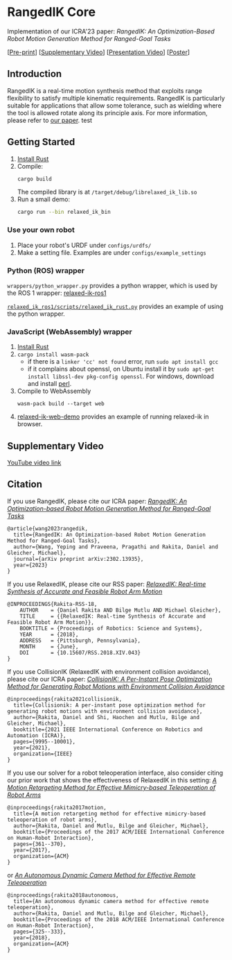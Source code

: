 # RangedIK Core

Implementation of our ICRA'23 paper: *RangedIK: An Optimization-Based Robot Motion Generation Method for Ranged-Goal Tasks*

[[Pre-print](https://arxiv.org/pdf/2302.13935.pdf)]  [[Supplementary Video](https://www.youtube.com/watch?v=_QVAetYbpEY)] [[Presentation Video](https://www.youtube.com/watch?v=IKy0Yda8p4)] [[Poster](https://yepw.github.io/files/icra23_poster.pdf)]

## Introduction
RangedIK is a real-time motion synthesis method that exploits range flexibility to satisfy multiple kinematic requirements. RangedIK is particularly suitable for applications that allow some tolerance, such as wielding where the tool is allowed rotate along its principle axis. For more information, please refer to [our paper](https://arxiv.org/pdf/2302.13935.pdf). 
test
## Getting Started 

1. [Install Rust](https://www.rust-lang.org/learn/get-started)
2. Compile:
    ```bash
    cargo build
    ```
   The compiled library is at `/target/debug/librelaxed_ik_lib.so`
3. Run a small demo:
    ```bash
    cargo run --bin relaxed_ik_bin
    ```
### Use your own robot
1. Place your robot's URDF under `configs/urdfs/`
2. Make a setting file. Examples are under `configs/example_settings`

### Python (ROS) wrapper
`wrappers/python_wrapper.py` provides a python wrapper, which is used by the ROS 1 wrapper: [relaxed-ik-ros1](https://github.com/uwgraphics/relaxed_ik_ros1/tree/ranged-ik)

[`relaxed_ik_ros1/scripts/relaxed_ik_rust.py`](https://github.com/uwgraphics/relaxed_ik_ros1/blob/ranged-ik/scripts/relaxed_ik_rust.py) provides an example of using the python wrapper.

### JavaScript (WebAssembly) wrapper
1. [Install Rust](https://www.rust-lang.org/tools/install) 
2. `cargo install wasm-pack`
    * if there is a `linker 'cc' not found` error, run `sudo apt install gcc`
	* if it complains about openssl, on Ubuntu install it by `sudo apt-get install libssl-dev pkg-config openssl`. For windows, download and install [perl](https://strawberryperl.com/).
3. Compile to WebAssembly
    ```
    wasm-pack build --target web
    ```
4. [relaxed-ik-web-demo](https://github.com/yepw/relaxed-ik-web-demo) provides an example of running relaxed-ik in browser. 

## Supplementary Video

[YouTube video link](https://www.youtube.com/watch?v=_QVAetYbpEY)

## Citation

If you use RangedIK, please cite our ICRA paper: [*RangedIK: An Optimization-based Robot Motion Generation Method for Ranged-Goal Tasks*](https://arxiv.org/abs/2302.13935)
```
@article{wang2023rangedik,
  title={RangedIK: An Optimization-based Robot Motion Generation Method for Ranged-Goal Tasks},
  author={Wang, Yeping and Praveena, Pragathi and Rakita, Daniel and Gleicher, Michael},
  journal={arXiv preprint arXiv:2302.13935},
  year={2023}
}
```

If you use RelaxedIK, please cite our RSS paper: [*RelaxedIK: Real-time Synthesis of Accurate and Feasible Robot Arm Motion*](http://www.roboticsproceedings.org/rss14/p43.html)
```
@INPROCEEDINGS{Rakita-RSS-18, 
    AUTHOR    = {Daniel Rakita AND Bilge Mutlu AND Michael Gleicher}, 
    TITLE     = {{RelaxedIK: Real-time Synthesis of Accurate and Feasible Robot Arm Motion}}, 
    BOOKTITLE = {Proceedings of Robotics: Science and Systems}, 
    YEAR      = {2018}, 
    ADDRESS   = {Pittsburgh, Pennsylvania}, 
    MONTH     = {June}, 
    DOI       = {10.15607/RSS.2018.XIV.043} 
}
```

If you use CollisionIK (RelaxedIK with environment collision avoidance), please cite our ICRA paper: [*CollisionIK: A Per-Instant Pose Optimization Method for Generating Robot Motions with Environment Collision Avoidance*](https://arxiv.org/abs/2102.13187)
```
@inproceedings{rakita2021collisionik,
  title={Collisionik: A per-instant pose optimization method for generating robot motions with environment collision avoidance},
  author={Rakita, Daniel and Shi, Haochen and Mutlu, Bilge and Gleicher, Michael},
  booktitle={2021 IEEE International Conference on Robotics and Automation (ICRA)},
  pages={9995--10001},
  year={2021},
  organization={IEEE}
}
```

If you use our solver for a robot teleoperation interface, also consider citing our prior work that shows the effectiveness of RelaxedIK in this setting: [*A Motion Retargeting Method for Effective Mimicry-based Teleoperation of Robot Arms*](https://dl.acm.org/citation.cfm?id=3020254)
```
@inproceedings{rakita2017motion,
  title={A motion retargeting method for effective mimicry-based teleoperation of robot arms},
  author={Rakita, Daniel and Mutlu, Bilge and Gleicher, Michael},
  booktitle={Proceedings of the 2017 ACM/IEEE International Conference on Human-Robot Interaction},
  pages={361--370},
  year={2017},
  organization={ACM}
}
```

or [*An Autonomous Dynamic Camera Method for Effective Remote Teleoperation*](https://dl.acm.org/citation.cfm?id=3171221.3171279)
```
@inproceedings{rakita2018autonomous,
  title={An autonomous dynamic camera method for effective remote teleoperation},
  author={Rakita, Daniel and Mutlu, Bilge and Gleicher, Michael},
  booktitle={Proceedings of the 2018 ACM/IEEE International Conference on Human-Robot Interaction},
  pages={325--333},
  year={2018},
  organization={ACM}
}
```

